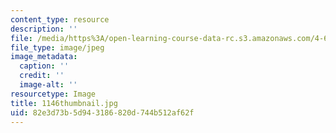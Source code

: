 ```yaml
---
content_type: resource
description: ''
file: /media/https%3A/open-learning-course-data-rc.s3.amazonaws.com/4-614-religious-architecture-and-islamic-cultures-fall-2002/82e3d73b5d943186820d744b512af62f_1146thumbnail.jpg
file_type: image/jpeg
image_metadata:
  caption: ''
  credit: ''
  image-alt: ''
resourcetype: Image
title: 1146thumbnail.jpg
uid: 82e3d73b-5d94-3186-820d-744b512af62f
---
```

